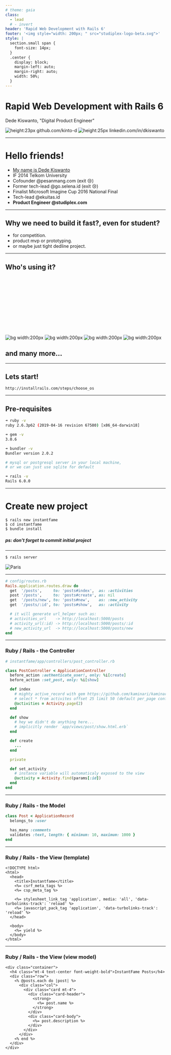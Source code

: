 ```yaml
---
# theme: gaia
class:
  - lead
  # - invert
header: 'Rapid Web Development with Rails 6'
footer: '<img style="width: 200px; " src="studiplex-logo-beta.svg">'
style: |
  section.small span {
    font-size: 14px;
  }
  .center {
    display: block;
    margin-left: auto;
    margin-right: auto;
    width: 50%;
  }
---
```


# Rapid Web Development with Rails 6
Dede Kiswanto, "Digital Product Engineer"

<p></p>

![height:23px](https://image.flaticon.com/icons/svg/25/25231.svg)  github.com/kinto-d
![height:25px](https://www.iconninja.com/files/863/607/751/network-linkedin-social-connection-circular-circle-media-icon.svg)  linkedin.com/in/dkiswanto


----

# Hello friends!
* <ins> My name is Dede Kiswanto </ins>
* IF 2014 Telkom University
* Cofounder @pesanmang.com (exit 😢)
* Former tech-lead @go.selena.id (exit 😢)
* Finalist Microsoft Imagine Cup 2016 National Final
* Tech-lead @ekuitas.id
* **Product Engineer @studiplex.com**

---

## Why we need to build it fast?, even for student?
* for competition.
* product mvp or prototyping.
* or maybe just tight dedline project.

---

## Who's using it?

<div style="margin-top: 200px"></div>

![bg width:200px](https://rec-data.kalibrr.com/www.kalibrr.com/logos/T65KJRY8ZHA62VRLK76JZU8S72R79J2LDJ7MYJ6P-5d356a15.png)
![bg width:200px](https://assets-global.cpcdn.com/assets/logo_ogp-b768704fa9827b7aabfe9548219648b3304423a1002d81e2e7c8b4045708f0c8.png)
![bg width:200px](https://universalarticles.com/wp-content/uploads/2019/11/github.png)
![bg width:200px](https://cdn-image.bisnis.com/posts/2019/08/07/1133682/logo-bukalapak.jpeg)

## and many more...

---

## Lets start!
```
http://installrails.com/steps/choose_os
```

---

## Pre-requisites

```bash
➜ ruby -v
ruby 2.6.3p62 (2019-04-16 revision 67580) [x86_64-darwin18]

➜ gem -v
3.0.6

➜ bundler -v
Bundler version 2.0.2

# mysql or postgresql server in your local machine,
# or we can just use sqlite for default

➜ rails -v
Rails 6.0.0
```

---

# Create new project
```
$ rails new instantfame
$ cd instantfame
$ bundle install
```
##### ps: don't forget to commit initial project

---

```sh
$ rails server
```
<img src="welcome-rails.png" alt="Paris" class="center">

---

```rb
# config/routes.rb
Rails.application.routes.draw do
  get  '/posts',     to: 'posts#index',  as: :activities
  post '/posts',     to: 'posts#create', as: nil
  get  '/posts/new', to: 'posts#new',    as: :new_activity
  get  '/posts/:id', to: 'posts#show',   as: :activity

  # it will generate url_helper such as:
  # activities_url    -> http://localhost:5000/posts
  # activity_url(:id) -> http://localhost:5000/posts/:id
  # new_activity_url  -> http://localhost:5000/posts/new
end
```

---

### Ruby / Rails - the Controller

<!-- _class: small -->
```rb
# instantfame/app/controllers/post_controller.rb

class PostController < ApplicationController
  before_action :authenticate_user!, only: %i[create]
  before_action :set_post, only: %i[show]

  def index
    # mighty active_record with gem https://github.com/kaminari/kaminari
    # select * from activites offset 25 limit 50 (default per_page config is 25)
    @activities = Activity.page(2)
  end

  def show
    # hey we didn't do anything here...
    # implicitly render `app/views/post/show.html.erb`
  end

  def create
    ...
  end

  private

  def set_activity
    # instance variable will automaticaly exposed to the view
    @activity = Activity.find(params[:id])
  end
end
```

---

### Ruby / Rails - the Model
```rb
class Post < ApplicationRecord
  belongs_to :user

  has_many :comments
  validates :text, length: { minimum: 10, maximum: 1000 }
end
```

---

### Ruby / Rails - the View (template)
```erb
<!DOCTYPE html>
<html>
  <head>
    <title>Instantfame</title>
    <%= csrf_meta_tags %>
    <%= csp_meta_tag %>

    <%= stylesheet_link_tag 'application', media: 'all', 'data-turbolinks-track': 'reload' %>
    <%= javascript_pack_tag 'application', 'data-turbolinks-track': 'reload' %>
  </head>

  <body>
    <%= yield %>
  </body>
</html>
```

---

### Ruby / Rails - the View (view model)

<!-- _class: small -->

```erb
<div class="container">
  <h4 class="mt-4 text-center font-weight-bold">InstantFame Posts</h4>
  <div class="row">
    <% @posts.each do |post| %>
      <div class="col">
        <div class="card mt-4">
          <div class="card-header">
            <strong>
              <%= post.name %>
            </strong>
          </div>
          <div class="card-body">
            <%= post.description %>
          </div>
        </div>
      </div>
    <% end %>
  </div>
</div>
```
